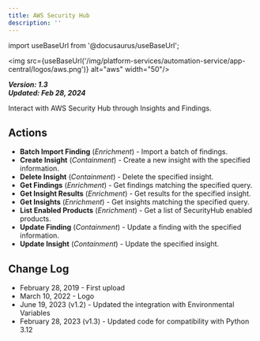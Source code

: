 ```yaml
---
title: AWS Security Hub
description: ''
---
```


import useBaseUrl from '@docusaurus/useBaseUrl';

<img src={useBaseUrl('/img/platform-services/automation-service/app-central/logos/aws.png')} alt="aws" width="50"/>

***Version: 1.3  
Updated: Feb 28, 2024***

Interact with AWS Security Hub through Insights and Findings.

## Actions

* **Batch Import Finding** (*Enrichment*) - Import a batch of findings.
* **Create Insight** (*Containment*) - Create a new insight with the specified information.
* **Delete Insight** (*Containment*) - Delete the specified insight.
* **Get Findings** (*Enrichment*) - Get findings matching the specified query.
* **Get Insight Results** (*Enrichment*) - Get results for the specified insight.
* **Get Insights** (*Enrichment*) - Get insights matching the specified query.
* **List Enabled Products** (*Enrichment*) - Get a list of SecurityHub enabled products.
* **Update Finding** (*Containment*) - Update a finding with the specified information.
* **Update Insight** (*Containment*) - Update the specified insight.

## Change Log

* February 28, 2019 - First upload
* March 10, 2022 - Logo
* June 19, 2023 (v1.2) - Updated the integration with Environmental Variables
* February 28, 2023 (v1.3) - Updated code for compatibility with Python 3.12
